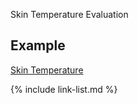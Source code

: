 ﻿Skin Temperature Evaluation

## Example

[Skin Temperature](Observation-SkinTemperatureEval-example.html)

{% include link-list.md %}
